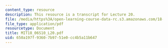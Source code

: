 ```yaml
---
content_type: resource
description: This resource is a transcript for Lecture 20.
file: /media/https%3A/open-learning-course-data-rc.s3.amazonaws.com/18-06-linear-algebra-spring-2010/650a197f93607b9751e0cc4b5a11b647_MIT18_06S10_L20.pdf
file_type: application/pdf
resourcetype: Document
title: MIT18_06S10_L20.pdf
uid: 650a197f-9360-7b97-51e0-cc4b5a11b647
---
```

